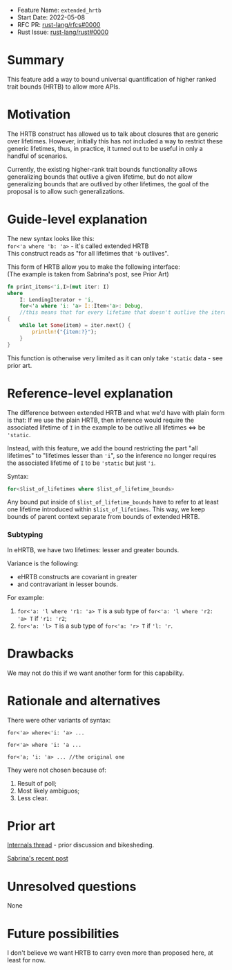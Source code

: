 - Feature Name: `extended_hrtb`
- Start Date: 2022-05-08
- RFC PR: [rust-lang/rfcs#0000](https://github.com/rust-lang/rfcs/pull/3621)
- Rust Issue: [rust-lang/rust#0000](https://github.com/rust-lang/rust/issues/0000)

# Summary
[summary]: #summary

This feature add a way to bound universal quantification of higher ranked trait bounds (HRTB) to allow more APIs.

# Motivation
[motivation]: #motivation

The HRTB construct has allowed us to talk about closures that are generic over lifetimes. However, initially this has not included a way to restrict these generic lifetimes, thus, in practice, it turned out to be useful in only a handful of scenarios.

Currently, the existing higher-rank trait bounds functionality allows generalizing bounds that outlive a given lifetime, but do not allow generalizing bounds that are outlived by other lifetimes, the goal of the proposal is to allow such generalizations.

# Guide-level explanation
[guide-level-explanation]: #guide-level-explanation

The new syntax looks like this:\
`for<'a where 'b: 'a>` - it's called extended HRTB\
This construct reads as "for all lifetimes that `'b` outlives".

This form of HRTB allow you to make the following interface:\
(The example is taken from Sabrina's post, see Prior Art)
```rust
fn print_items<'i,I>(mut iter: I)
where
	I: LendingIterator + 'i,
	for<'a where 'i: 'a> I::Item<'a>: Debug,
    //this means that for every lifetime that doesn't outlive the iterator, `Item: Debug` is true.
{
	while let Some(item) = iter.next() {
		println!("{item:?}");
	}
}
```

This function is otherwise very limited as it can only take `'static` data - see prior art.

# Reference-level explanation
[reference-level-explanation]: #reference-level-explanation

The difference between extended HRTB and what we'd have with plain form is that:
If we use the plain HRTB, then inference would require the associated lifetime of `I` in the example to be outlive all lifetimes <=> be `'static`.

Instead, with this feature, we add the bound restricting the part "all lifetimes" to "lifetimes lesser than `'i`", so the inference no longer requires the associated lifetime of `I` to be `'static` but just `'i`.

Syntax:
```rust
for<$list_of_lifetimes where $list_of_lifetime_bounds>
```

Any bound put inside of `$list_of_lifetime_bounds` have to refer to at least one lifetime introduced within `$list_of_lifetimes`. This way, we keep bounds of parent context separate from bounds of extended HRTB.

### Subtyping

In eHRTB, we have two lifetimes: lesser and greater bounds.

Variance is the following:
* eHRTB constructs are covariant in greater
* and contravariant in lesser bounds.

For example:

1. `for<'a: 'l where 'r1: 'a> T` is a sub type of `for<'a: 'l where 'r2: 'a> T` if `'r1: 'r2`;
2. `for<'a: 'l> T` is a sub type of `for<'a: 'r> T` if `'l: 'r`.

# Drawbacks
[drawbacks]: #drawbacks

We may not do this if we want another form for this capability.

# Rationale and alternatives
[rationale-and-alternatives]: #rationale-and-alternatives

There were other variants of syntax:
```
for<'a> where<'i: 'a> ...

for<'a> where 'i: 'a ...

for<'a; 'i: 'a> ... //the original one
```
They were not chosen because of:
1. Result of poll;
2. Most likely ambiguos;
3. Less clear.

# Prior art
[prior-art]: #prior-art

[Internals thread](https://internals.rust-lang.org/t/extending-for-a-construct/16581) - prior discussion and bikesheding.

[Sabrina's recent post](https://sabrinajewson.org/blog/the-better-alternative-to-lifetime-gats#where-real-gats-fall-short)

# Unresolved questions
[unresolved-questions]: #unresolved-questions

None

# Future possibilities
[future-possibilities]: #future-possibilities

I don't believe we want HRTB to carry even more than proposed here, at least for now.
